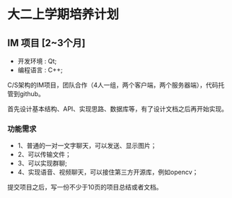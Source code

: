 # 大二上学期培养计划

## IM 项目 [2~3个月]

* 开发环境 : Qt;
* 编程语言 : C++;

C/S架构的IM项目，团队合作（4人一组，两个客户端，两个服务器端），代码托管到github。

首先设计基本结构、API、实现思路、数据库等，有了设计文档之后再开始实现。

### 功能需求

* 1、普通的一对一文字聊天，可以发送、显示图片；
* 2、可以传输文件；
* 3、可以实现群聊;
* 4、实现语音、视频聊天，可以接住第三方开源库，例如opencv；

提交项目之后，写一份不少于10页的项目总结或者文档。